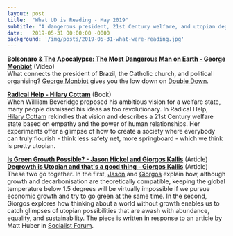 ```yaml
---
layout: post
title:  "What UD is Reading - May 2019"
subtitle: "A dangerous president, 21st Century welfare, and utopian degrowth"
date:   2019-05-31 00:00:00 -0000
background: '/img/posts/2019-05-31-what-were-reading.jpg'
---
```


**[Bolsonaro & The Apocalypse: The Most Dangerous Man on Earth - George Monbiot](https://www.youtube.com/watch?v=yVnDJZorYPA)** (Video)  
What connects the president of Brazil, the Catholic church, and political organising? [George Monbiot](https://twitter.com/georgemonbiot?lang=en) gives you the low down on [Double Down](https://www.doubledown.news/).

**[Radical Help - Hilary Cottam](https://www.littlebrown.co.uk/titles/hilary-cottam/radical-help/9780349009087/)** (Book)  
When Willliam Beveridge proposed his ambitious vision for a welfare state, many people dismissed his ideas as too revolutionary. In Radical Help, [Hilary Cottam](https://twitter.com/HilaryCottam) rekindles that vision and describes a 21st Century welfare state based on empathy and the power of human relationships. Her experiments offer a glimpse of how to create a society where everybody can truly flourish - think less safety net, more springboard - which we think is pretty utopian.


**[Is Green Growth Possible? - Jason Hickel and Giorgos Kallis](https://static1.squarespace.com/static/59bc0e610abd04bd1e067ccc/t/5cbdc638b208fc1c56f785a7/1555940922601/Hickel+and+Kallis+-+Is+Green+Growth+Possible.pdf)** (Article)  
**[Degrowth is Utopian and that's a good thing - Giorgos Kallis](http://unevenearth.org/2019/04/degrowth-is-utopian-and-thats-a-good-thing/)** (Article)  
These two go together. In the first, [Jason](https://twitter.com/jasonhickel?ref_src=twsrc%5Egoogle%7Ctwcamp%5Eserp%7Ctwgr%5Eauthor) and [Giorgos](https://twitter.com/g_kallis?ref_src=twsrc%5Egoogle%7Ctwcamp%5Eserp%7Ctwgr%5Eauthor) explain how, although growth and decarbonisation are theoretically compatible, keeping the global temperature below 1.5 degrees will be virtually impossible if we pursue economic growth and try to go green at the same time. In the second, Giorgos explores how thinking about a world without growth enables us to catch glimpses of utopian possibilities that are awash with abundance, equality, and sustainability. The piece is written in response to an article by Matt Huber in [Socialist Forum](https://socialistforum.dsausa.org/issues/winter-2019/ecosocialism-dystopian-and-scientific/).



